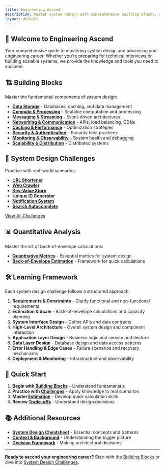 ```yaml
---
title: Engineering Ascend
description: Master system design with comprehensive building blocks, challenges, and frameworks
layout: default
---
```


## 🚀 **Welcome to Engineering Ascend**

Your comprehensive guide to mastering system design and advancing your engineering career. Whether you're preparing for technical interviews or building scalable systems, we provide the knowledge and tools you need to succeed.

## 🏗️ **Building Blocks**

Master the fundamental components of system design:

- **[Data Storage](./building-blocks/data-storage/)** - Databases, caching, and data management
- **[Compute & Processing](./building-blocks/compute-processing/)** - Scalable computation and processing
- **[Messaging & Streaming](./building-blocks/messaging-streaming/)** - Event-driven architectures
- **[Networking & Communication](./building-blocks/networking-communication/)** - APIs, load balancing, CDNs
- **[Caching & Performance](./building-blocks/caching-performance/)** - Optimization strategies
- **[Security & Authentication](./building-blocks/security-authentication/)** - Security best practices
- **[Monitoring & Observability](./building-blocks/monitoring-observability/)** - System health and debugging
- **[Scalability & Distribution](./building-blocks/scalability-distribution/)** - Distributed systems

## 🎯 **System Design Challenges**

Practice with real-world scenarios:

- **[URL Shortener](./system-design-challenges/url-shortener-design/)**
- **[Web Crawler](./system-design-challenges/web-crawler-design/)**
- **[Key-Value Store](./system-design-challenges/key-value-store-design/)**
- **[Unique ID Generator](./system-design-challenges/unique-id-generator-design/)**
- **[Notification System](./system-design-challenges/notification-system-design/)**
- **[Search Autocomplete](./system-design-challenges/search-autocomplete-design/)**

[View All Challenges](./system-design-challenges/)

## 📊 **Quantitative Analysis**

Master the art of back-of-envelope calculations:

- **[Quantitative Metrics](./quantitative-metrics/)** - Essential metrics for system design
- **[Back-of-Envelope Estimation](./back-of-envelope-estimation/)** - Framework for quick calculations

## 🛠️ **Learning Framework**

Each system design challenge follows a structured approach:

1. **Requirements & Constraints** - Clarify functional and non-functional requirements
2. **Estimation & Scale** - Back-of-envelope calculations and capacity planning
3. **System Interface Design** - Define APIs and data contracts
4. **High-Level Architecture** - Overall system design and component interaction
5. **Application Layer Design** - Business logic and service architecture
6. **Data Layer Design** - Database design and data access patterns
7. **Error Handling & Edge Cases** - Failure scenarios and recovery mechanisms
8. **Deployment & Monitoring** - Infrastructure and observability

## 🚀 **Quick Start**

1. **Begin with [Building Blocks](./building-blocks/)** - Understand fundamentals
2. **Practice with [Challenges](./system-design-challenges/)** - Apply knowledge to real scenarios
3. **Master [Estimation](./quantitative-metrics/)** - Develop quick calculation skills
4. **Review [Trade-offs](./trade-off-analysis/)** - Understand design decisions

## 📚 **Additional Resources**

- **[System Design Cheatsheet](./cheatsheet/)** - Essential concepts and patterns
- **[Context & Background](./context/)** - Understanding the bigger picture
- **[Decision Framework](./decision-framework/)** - Making architectural decisions

---

**Ready to ascend your engineering career?** Start with the [Building Blocks](./building-blocks/) or dive into [System Design Challenges](./system-design-challenges/).
